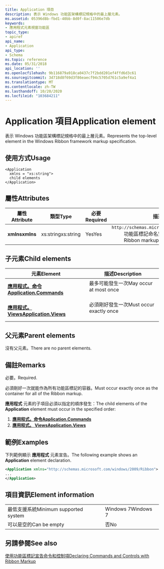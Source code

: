 ```yaml
---
title: Application 項目
description: 表示 Windows 功能區架構標記規格中的最上層元素。
ms.assetid: 05396d8b-fbd1-40bb-8d0f-8ac11506e7db
keywords:
- 應用程式元素視窗功能區
topic_type:
- apiref
api_name:
- Application
api_type:
- Schema
ms.topic: reference
ms.date: 05/31/2018
api_location: ''
ms.openlocfilehash: 9b116879a918ca0437c7f2bdd201ef4ffd6d3c61
ms.sourcegitcommit: 3d718d8f69d3f86eaecf94c5705d761c5a9ef4a1
ms.translationtype: MT
ms.contentlocale: zh-TW
ms.lasthandoff: 10/20/2020
ms.locfileid: "103684211"
---
```

# <a name="application-element"></a><span data-ttu-id="01f50-104">Application 項目</span><span class="sxs-lookup"><span data-stu-id="01f50-104">Application element</span></span>

<span data-ttu-id="01f50-105">表示 Windows 功能區架構標記規格中的最上層元素。</span><span class="sxs-lookup"><span data-stu-id="01f50-105">Represents the top-level element in the Windows Ribbon framework markup specification.</span></span>

## <a name="usage"></a><span data-ttu-id="01f50-106">使用方式</span><span class="sxs-lookup"><span data-stu-id="01f50-106">Usage</span></span>

``` syntax
<Application
  xmlns = "xs:string">
  child elements
</Application>
```

## <a name="attributes"></a><span data-ttu-id="01f50-107">屬性</span><span class="sxs-lookup"><span data-stu-id="01f50-107">Attributes</span></span>



| <span data-ttu-id="01f50-108">屬性</span><span class="sxs-lookup"><span data-stu-id="01f50-108">Attribute</span></span>            | <span data-ttu-id="01f50-109">類型</span><span class="sxs-lookup"><span data-stu-id="01f50-109">Type</span></span>                 | <span data-ttu-id="01f50-110">必要</span><span class="sxs-lookup"><span data-stu-id="01f50-110">Required</span></span>       | <span data-ttu-id="01f50-111">描述</span><span class="sxs-lookup"><span data-stu-id="01f50-111">Description</span></span>                                                                                                                                                                                                       |
|----------------------|----------------------|----------------|-------------------------------------------------------------------------------------------------------------------------------------------------------------------------------------------------------------------|
| <span data-ttu-id="01f50-112">**xmlns**</span><span class="sxs-lookup"><span data-stu-id="01f50-112">**xmlns**</span></span><br/> | <span data-ttu-id="01f50-113">xs:string</span><span class="sxs-lookup"><span data-stu-id="01f50-113">xs:string</span></span><br/> | <span data-ttu-id="01f50-114">Yes</span><span class="sxs-lookup"><span data-stu-id="01f50-114">Yes</span></span><br/> | <dt>`http://schemas.microsoft.com/windows/2009/Ribbon`<br/> </dt> <dd> <span data-ttu-id="01f50-115">功能區標記命名空間系結的 URI。</span><span class="sxs-lookup"><span data-stu-id="01f50-115">The URI for the Ribbon markup namespace binding.</span></span> <br/> </dd> </dl> |



## <a name="child-elements"></a><span data-ttu-id="01f50-116">子元素</span><span class="sxs-lookup"><span data-stu-id="01f50-116">Child elements</span></span>



| <span data-ttu-id="01f50-117">元素</span><span class="sxs-lookup"><span data-stu-id="01f50-117">Element</span></span>                                                                               | <span data-ttu-id="01f50-118">描述</span><span class="sxs-lookup"><span data-stu-id="01f50-118">Description</span></span>                                    |
|---------------------------------------------------------------------------------------|------------------------------------------------|
| [<span data-ttu-id="01f50-119">**應用程式。命令**</span><span class="sxs-lookup"><span data-stu-id="01f50-119">**Application.Commands**</span></span>](windowsribbon-element-application-commands.md)<br/> | <span data-ttu-id="01f50-120">最多可能發生一次</span><span class="sxs-lookup"><span data-stu-id="01f50-120">May occur at most once</span></span><br/> <br/>  |
| [<span data-ttu-id="01f50-121">**應用程式。 Views**</span><span class="sxs-lookup"><span data-stu-id="01f50-121">**Application.Views**</span></span>](windowsribbon-element-application-views.md)<br/>       | <span data-ttu-id="01f50-122">必須剛好發生一次</span><span class="sxs-lookup"><span data-stu-id="01f50-122">Must occur exactly once</span></span><br/> <br/> |



## <a name="parent-elements"></a><span data-ttu-id="01f50-123">父元素</span><span class="sxs-lookup"><span data-stu-id="01f50-123">Parent elements</span></span>

<span data-ttu-id="01f50-124">沒有父元素。</span><span class="sxs-lookup"><span data-stu-id="01f50-124">There are no parent elements.</span></span>

## <a name="remarks"></a><span data-ttu-id="01f50-125">備註</span><span class="sxs-lookup"><span data-stu-id="01f50-125">Remarks</span></span>

<span data-ttu-id="01f50-126">必要。</span><span class="sxs-lookup"><span data-stu-id="01f50-126">Required.</span></span>

<span data-ttu-id="01f50-127">必須剛好一次就能作為所有功能區標記的容器。</span><span class="sxs-lookup"><span data-stu-id="01f50-127">Must occur exactly once as the container for all of the Ribbon markup.</span></span>

<span data-ttu-id="01f50-128">**應用程式** 元素的子項目必須以指定的順序發生：</span><span class="sxs-lookup"><span data-stu-id="01f50-128">The child elements of the **Application** element must occur in the specified order:</span></span>

1.  [<span data-ttu-id="01f50-129">**應用程式。命令**</span><span class="sxs-lookup"><span data-stu-id="01f50-129">**Application.Commands**</span></span>](windowsribbon-element-application-commands.md)
2.  [<span data-ttu-id="01f50-130">**應用程式。 Views**</span><span class="sxs-lookup"><span data-stu-id="01f50-130">**Application.Views**</span></span>](windowsribbon-element-application-views.md)

## <a name="examples"></a><span data-ttu-id="01f50-131">範例</span><span class="sxs-lookup"><span data-stu-id="01f50-131">Examples</span></span>

<span data-ttu-id="01f50-132">下列範例顯示 **應用程式** 元素宣告。</span><span class="sxs-lookup"><span data-stu-id="01f50-132">The following example shows an **Application** element declaration.</span></span>


```XML
<Application xmlns="http://schemas.microsoft.com/windows/2009/Ribbon">
...
</Application>
```



## <a name="element-information"></a><span data-ttu-id="01f50-133">項目資訊</span><span class="sxs-lookup"><span data-stu-id="01f50-133">Element information</span></span>



|                                     |           |
|-------------------------------------|-----------|
| <span data-ttu-id="01f50-134">最低支援系統</span><span class="sxs-lookup"><span data-stu-id="01f50-134">Minimum supported system</span></span><br/> | <span data-ttu-id="01f50-135">Windows 7</span><span class="sxs-lookup"><span data-stu-id="01f50-135">Windows 7</span></span> |
| <span data-ttu-id="01f50-136">可以是空的</span><span class="sxs-lookup"><span data-stu-id="01f50-136">Can be empty</span></span>                        | <span data-ttu-id="01f50-137">否</span><span class="sxs-lookup"><span data-stu-id="01f50-137">No</span></span>        |



## <a name="see-also"></a><span data-ttu-id="01f50-138">另請參閱</span><span class="sxs-lookup"><span data-stu-id="01f50-138">See also</span></span>

<dl> <dt>

[<span data-ttu-id="01f50-139">使用功能區標記宣告命令和控制項</span><span class="sxs-lookup"><span data-stu-id="01f50-139">Declaring Commands and Controls with Ribbon Markup</span></span>](windowsribbon-schema.md)
</dt> </dl>

 

 





